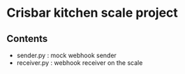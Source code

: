 # Crisbar kitchen scale project
## Contents
- sender.py : mock webhook sender
- receiver.py : webhook receiver on the scale
